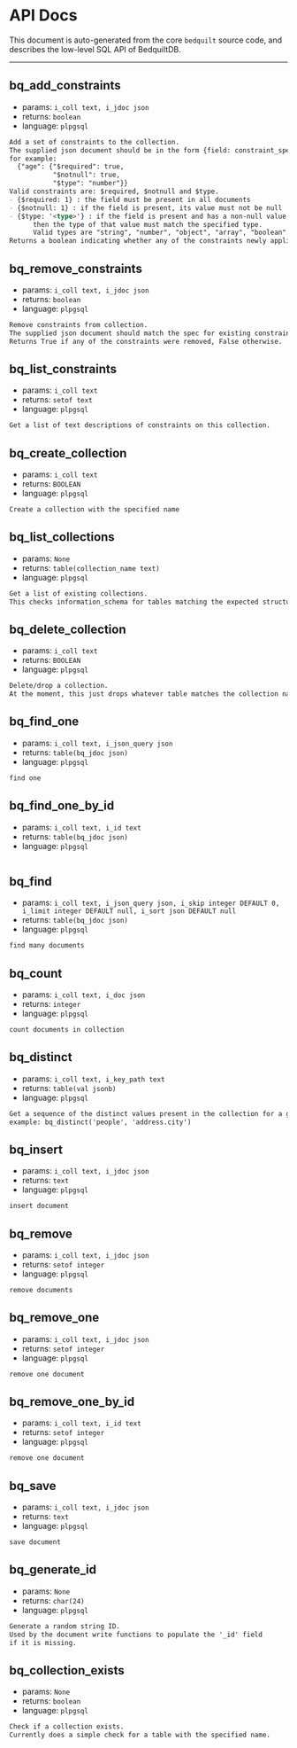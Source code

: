 # API Docs

This document is auto-generated from the core `bedquilt` source code, and describes the low-level SQL API of BedquiltDB.

---- ---- ---- ----




## bq\_add\_constraints

- params: `i_coll text, i_jdoc json`
- returns: `boolean`
- language: `plpgsql`

```markdown
Add a set of constraints to the collection.
The supplied json document should be in the form {field: constraint_spec},
for example:
  {"age": {"$required": true,
           "$notnull": true,
           "$type": "number"}}
Valid constraints are: $required, $notnull and $type.
- {$required: 1} : the field must be present in all documents
- {$notnull: 1} : if the field is present, its value must not be null
- {$type: '<type>'} : if the field is present and has a non-null value,
      then the type of that value must match the specified type.
      Valid types are "string", "number", "object", "array", "boolean".
Returns a boolean indicating whether any of the constraints newly applied.

```



## bq\_remove\_constraints

- params: `i_coll text, i_jdoc json`
- returns: `boolean`
- language: `plpgsql`

```markdown
Remove constraints from collection.
The supplied json document should match the spec for existing constraints.
Returns True if any of the constraints were removed, False otherwise.

```



## bq\_list\_constraints

- params: `i_coll text`
- returns: `setof text`
- language: `plpgsql`

```markdown
Get a list of text descriptions of constraints on this collection.

```





## bq\_create\_collection

- params: `i_coll text`
- returns: `BOOLEAN`
- language: `plpgsql`

```markdown
Create a collection with the specified name

```



## bq\_list\_collections

- params: `None`
- returns: `table(collection_name text)`
- language: `plpgsql`

```markdown
Get a list of existing collections.
This checks information_schema for tables matching the expected structure.

```



## bq\_delete\_collection

- params: `i_coll text`
- returns: `BOOLEAN`
- language: `plpgsql`

```markdown
Delete/drop a collection.
At the moment, this just drops whatever table matches the collection name.

```





## bq\_find\_one

- params: `i_coll text, i_json_query json`
- returns: `table(bq_jdoc json)`
- language: `plpgsql`

```markdown
find one

```



## bq\_find\_one\_by\_id

- params: `i_coll text, i_id text`
- returns: `table(bq_jdoc json)`
- language: `plpgsql`

```markdown

```



## bq\_find

- params: `i_coll text, i_json_query json, i_skip integer DEFAULT 0, i_limit integer DEFAULT null, i_sort json DEFAULT null`
- returns: `table(bq_jdoc json)`
- language: `plpgsql`

```markdown
find many documents

```



## bq\_count

- params: `i_coll text, i_doc json`
- returns: `integer`
- language: `plpgsql`

```markdown
count documents in collection

```



## bq\_distinct

- params: `i_coll text, i_key_path text`
- returns: `table(val jsonb)`
- language: `plpgsql`

```markdown
Get a sequence of the distinct values present in the collection for a given key,
example: bq_distinct('people', 'address.city')

```





## bq\_insert

- params: `i_coll text, i_jdoc json`
- returns: `text`
- language: `plpgsql`

```markdown
insert document

```



## bq\_remove

- params: `i_coll text, i_jdoc json`
- returns: `setof integer`
- language: `plpgsql`

```markdown
remove documents

```



## bq\_remove\_one

- params: `i_coll text, i_jdoc json`
- returns: `setof integer`
- language: `plpgsql`

```markdown
remove one document

```



## bq\_remove\_one\_by\_id

- params: `i_coll text, i_id text`
- returns: `setof integer`
- language: `plpgsql`

```markdown
remove one document

```



## bq\_save

- params: `i_coll text, i_jdoc json`
- returns: `text`
- language: `plpgsql`

```markdown
save document

```





## bq\_generate\_id 

- params: `None`
- returns: `char(24)`
- language: `plpgsql`

```markdown
Generate a random string ID.
Used by the document write functions to populate the '_id' field
if it is missing.

```



## bq\_collection\_exists 

- params: `None`
- returns: `boolean`
- language: `plpgsql`

```markdown
Check if a collection exists.
Currently does a simple check for a table with the specified name.

```

